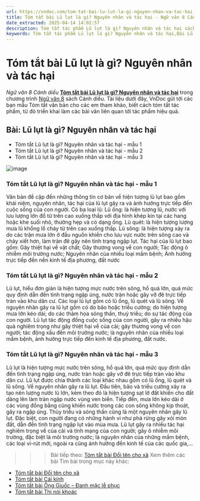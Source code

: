 ```yaml
---
url: https://vndoc.com/tom-tat-bai-lu-lut-la-gi-nguyen-nhan-va-tac-hai-331504
title: Tóm tắt bài Lũ lụt là gì? Nguyên nhân và tác hại - Ngữ văn 8 Cánh diều - VnDoc.com
date_extracted: 2025-04-14 14:02:57
description: Tóm tắt tác phẩm Lũ lụt là gì? Nguyên nhân và tác hại sách Cánh diều giúp quý thầy cô giáo và các bạn học sinh có thêm tài liệu tham khảo.
keywords: Tóm tắt tác phẩm Lũ lụt là gì? Nguyên nhân và tác hại,Bài Lũ lụt là gì? Nguyên nhân và tác hại,tóm tắt Lũ lụt là gì? Nguyên nhân và tác hại,Tóm tắt văn bản Lũ lụt là gì? Nguyên nhân và tác hại,học tốt ngữ văn lớp 8,ngữ văn 8,ngữ văn 8 Cánh diều,ngữ văn lớp 8,văn 8 Cánh diều,tóm tắt ngữ văn 8 CD
---
```


# Tóm tắt bài Lũ lụt là gì? Nguyên nhân và tác hại
 _Ngữ văn 8 Cánh diều_
[**Tóm tắt bài Lũ lụt là gì? Nguyên nhân và tác hại**](<https://vndoc.com/tom-tat-bai-lu-lut-la-gi-nguyen-nhan-va-tac-hai-331504>) trong chương trình [Ngữ văn 8](<https://vndoc.com/ngu-van-lop8>) sách Cánh diều. Tài liệu dưới đây, VnDoc gửi tới các bạn mẫu Tóm tắt văn bản cho các em tham khảo, biết cách tóm tắt tác phẩm, từ đó triển khai làm các bài văn liên quan tới tác phẩm hiệu quả.
## **Bài: Lũ lụt là gì? Nguyên nhân và tác hại**
  * Tóm tắt Lũ lụt là gì? Nguyên nhân và tác hại - mẫu 1
  * Tóm tắt Lũ lụt là gì? Nguyên nhân và tác hại - mẫu 2
  * Tóm tắt Lũ lụt là gì? Nguyên nhân và tác hại - mẫu 3

![image](https://i.vdoc.vn/data/image/2024/11/14/u78-1682055332.jpg)
### **Tóm tắt Lũ lụt là gì? Nguyên nhân và tác hại - mẫu 1**
Văn bản đề cập đến những thông tin cơ bản về hiện tượng lũ lụt bao gồm khái niệm, nguyên nhân, tác hại của lũ lụt gây ra và ảnh hưởng trực tiếp đến cuộc sống của con người. Có ba loại lũ: Lũ ống: là hiện tượng lũ, nước với lưu lượng lớn đổ từ trên cao xuống thấp với địa hình khép kín tại các hang hoặc khe suối nhỏ, thường hẹp và có dạng ống. Lũ quét: là hiện tượng lượng mưa lũ khổng lồ cháy từ trên cao xuống thấp. Lũ sông: là hiện tượng xảy ra do các trận mưa lớn ở đầu nguồn khiến cho lưu vực nước trên sông cao và chảy xiết hơn, làm tràn đê gây nên tình trạng ngập lụt. Tác hại của lũ lụt bao gồm: Gây thiệt hại về vật chất; Gây thương vong về con người; Tác động ô nhiễm môi trường nước; Nguyên nhân của nhiều loại mầm bệnh; Ảnh hưởng trực tiếp đến nền kinh tế địa phương, đất nước
### **Tóm tắt Lũ lụt là gì? Nguyên nhân và tác hại - mẫu 2**
Lũ lụt, hiểu đơn giản là hiện tượng mực nước trên sông, hồ quá lớn, quá mức quy định dẫn đến tình trạng ngập úng, nước tràn hoặc gây vỡ đê trực tiếp tràn vào khu dân cư. Các loại lũ lụt gồm có lũ ống, lũ quét và lũ sông. Về nguyên nhân gây ra lũ lụt gồm có do bão hoặc triều cường; do hiện tượng mưa lớn kéo dài; do các thảm họa sóng thần, thuỷ triều; do sự tác động của con người. Lũ lụt tác động đống cuộc sống của con người, gây ra nhiều hậu quả nghiêm trọng như gây thiệt hại về của cải; gây thương vong về con người; tác động xấu đến môi trường nước; là nguyên nhân của nhiều loại mầm bệnh, ảnh hưởng trực tiếp đến kinh tế địa phương, đất nước.
### **Tóm tắt Lũ lụt là gì? Nguyên nhân và tác hại - mẫu 3**
Lũ lụt là hiện tượng mực nước trên sông, hồ quá lớn, quá mức quy định dẫn đến tình trạng ngập úng, nước tràn hoặc gây vỡ đê trực tiếp tràn vào khu dân cư. Lũ lụt được chia thành các loại khác nhau gồm có lũ ống, lũ quét và lũ sông. Về nguyên nhân gây ra lũ lụt. Đầu tiên, bão và triều cường xảy ra tạo nên lượng nước lũ lớn, kèm theo đó là hiện tượng sạt lở đất khiến cho đất dâng lên làm tràn ngập nước vùng ven biển. Tiếp đến, mưa lớn kéo dài ở các vùng đồng bằng cũng khiến nước trong các con sông không kịp thoát, gây ra ngập úng. Thủy triều và sóng thần cũng là một nguyên nhân gây lũ lụt. Đặc biệt, con người đang có những hành vi như phá rừng gây xói mòn đất, dẫn đến tình trạng ngập lụt vào mùa mưa. Lũ lụt gây ra nhiều tác hại nghiêm trọng về của cải và tính mạng của con người; gây ô nhiễm môi trường, đặc biệt là môi trường nước; là nguyên nhân của những mầm bệnh, các loại vi-rút mới, ngoài ra cũng ảnh hưởng đến kinh tế của các quốc gia,...
>>> Bài tiếp theo: [Tóm tắt bài Đổi tên cho xã](<https://vndoc.com/tom-tat-bai-doi-ten-cho-xa-331507>)
Xem thêm các bài Tìm bài trong mục này khác:
  * [Tóm tắt bài Đổi tên cho xã](</tom-tat-bai-doi-ten-cho-xa-331507>)
  * [Tóm tắt bài Cái kính](</tom-tat-bai-cai-kinh-331572>)
  * [Tóm tắt bài Ông Giuốc – Đanh mặc lễ phục](</tom-tat-van-ban-ong-giuoc-danh-mac-le-phuc-331575>)
  * [Tóm tắt bài Thi nói khoác](</tom-tat-bai-thi-noi-khoac-331577>)

